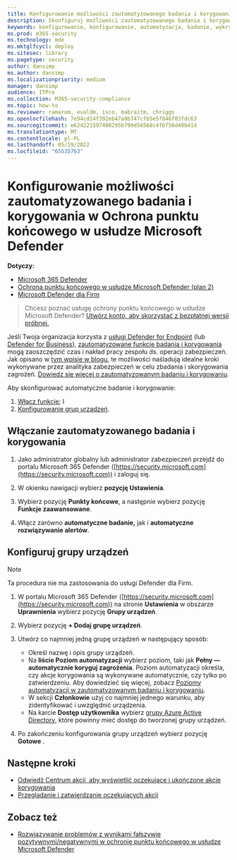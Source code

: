 ```yaml
---
title: Konfigurowanie możliwości zautomatyzowanego badania i korygowania
description: Skonfiguruj możliwości zautomatyzowanego badania i korygowania w Ochrona punktu końcowego w usłudze Microsoft Defender.
keywords: konfigurowanie, konfigurowanie, automatyzacja, badanie, wykrywanie, alerty, korygowanie, reagowanie
ms.prod: m365-security
ms.technology: mde
ms.mktglfcycl: deploy
ms.sitesec: library
ms.pagetype: security
author: dansimp
ms.author: dansimp
ms.localizationpriority: medium
manager: dansimp
audience: ITPro
ms.collection: M365-security-compliance
ms.topic: how-to
ms.reviewer: ramarom, evaldm, isco, mabraitm, chriggs
ms.openlocfilehash: 7e94cd14f392eb47a9b747cfb5e5f846f03fdc63
ms.sourcegitcommit: e624221597480295b799d56568c4f6f56d40b41d
ms.translationtype: MT
ms.contentlocale: pl-PL
ms.lasthandoff: 05/19/2022
ms.locfileid: "65535763"
---
```

# <a name="configure-automated-investigation-and-remediation-capabilities-in-microsoft-defender-for-endpoint"></a>Konfigurowanie możliwości zautomatyzowanego badania i korygowania w Ochrona punktu końcowego w usłudze Microsoft Defender

**Dotyczy:**
- [Microsoft 365 Defender](https://go.microsoft.com/fwlink/?linkid=2118804)
- [Ochrona punktu końcowego w usłudze Microsoft Defender (plan 2)](https://go.microsoft.com/fwlink/p/?linkid=2154037) 
- [Microsoft Defender dla Firm](../defender-business/mdb-overview.md)

> Chcesz poznać usługę ochrony punktu końcowego w usłudze Microsoft Defender? [Utwórz konto, aby skorzystać z bezpłatnej wersji próbnej.](https://signup.microsoft.com/create-account/signup?products=7f379fee-c4f9-4278-b0a1-e4c8c2fcdf7e&ru=https://aka.ms/MDEp2OpenTrial?ocid=docs-wdatp-assignaccess-abovefoldlink)

Jeśli Twoja organizacja korzysta z [usługi Defender for Endpoint](/windows/security/threat-protection/) (lub [Defender for Business](../defender-business/mdb-overview.md)), [zautomatyzowane funkcje badania i korygowania](/microsoft-365/security/defender-endpoint/automated-investigations) mogą zaoszczędzić czas i nakład pracy zespołu ds. operacji zabezpieczeń. Jak opisano w [tym wpisie w blogu](https://techcommunity.microsoft.com/t5/microsoft-defender-atp/enhance-your-soc-with-microsoft-defender-atp-automatic/ba-p/848946), te możliwości naśladują idealne kroki wykonywane przez analityka zabezpieczeń w celu zbadania i skorygowania zagrożeń. [Dowiedz się więcej o zautomatyzowanym badaniu i korygowaniu](/microsoft-365/security/defender-endpoint/automated-investigations).

Aby skonfigurować automatyczne badanie i korygowanie:

1. [Włącz funkcje](#turn-on-automated-investigation-and-remediation); I
2. [Konfigurowanie grup urządzeń](#set-up-device-groups).

## <a name="turn-on-automated-investigation-and-remediation"></a>Włączanie zautomatyzowanego badania i korygowania

1. Jako administrator globalny lub administrator zabezpieczeń przejdź do portalu Microsoft 365 Defender ([https://security.microsoft.com](https://security.microsoft.com)) i zaloguj się.

2. W okienku nawigacji wybierz **pozycję Ustawienia**.

3. Wybierz pozycję **Punkty końcowe**, a następnie wybierz pozycję **Funkcje zaawansowane**.

4. Włącz zarówno **automatyczne badanie,** jak i **automatyczne rozwiązywanie alertów**.

## <a name="set-up-device-groups"></a>Konfiguruj grupy urządzeń

> [!NOTE]
> Ta procedura nie ma zastosowania do usługi Defender dla Firm.

1. W portalu Microsoft 365 Defender ([https://security.microsoft.com](https://security.microsoft.com)) na stronie **Ustawienia** w obszarze **Uprawnienia** wybierz pozycję **Grupy urządzeń**.

2. Wybierz pozycję **+ Dodaj grupę urządzeń**.

3. Utwórz co najmniej jedną grupę urządzeń w następujący sposób:

   - Określ nazwę i opis grupy urządzeń.
   - Na **liście Poziom automatyzacji** wybierz poziom, taki jak **Pełny — automatycznie koryguj zagrożenia**. Poziom automatyzacji określa, czy akcje korygowania są wykonywane automatycznie, czy tylko po zatwierdzeniu. Aby dowiedzieć się więcej, zobacz [Poziomy automatyzacji w zautomatyzowanym badaniu i korygowaniu](automation-levels.md).
   - W sekcji **Członkowie** użyj co najmniej jednego warunku, aby zidentyfikować i uwzględnić urządzenia.
   - Na karcie **Dostęp użytkownika** wybierz [grupy Azure Active Directory](/azure/active-directory/fundamentals/active-directory-manage-groups?context=azure/active-directory/users-groups-roles/context/ugr-context), które powinny mieć dostęp do tworzonej grupy urządzeń.

4. Po zakończeniu konfigurowania grupy urządzeń wybierz pozycję **Gotowe** .

## <a name="next-steps"></a>Następne kroki

- [Odwiedź Centrum akcji, aby wyświetlić oczekujące i ukończone akcje korygowania](/microsoft-365/security/defender-endpoint/auto-investigation-action-center#the-action-center)
- [Przeglądanie i zatwierdzanie oczekujących akcji](/microsoft-365/security/defender-endpoint/manage-auto-investigation)

## <a name="see-also"></a>Zobacz też

- [Rozwiązywanie problemów z wynikami fałszywie pozytywnymi/negatywnymi w ochronie punktu końcowego w usłudze Microsoft Defender](defender-endpoint-false-positives-negatives.md)
